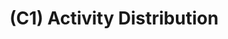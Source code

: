 ---
layout: page
title: (C1) Activity Distribution
nav_order: 1
parent: Construction
grand_parent: Software Development and Maintenance
permalink: /phases/operations/software_development_and_maintenance/construction/c1/
---